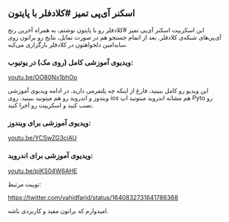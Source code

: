 ## اسکنر آی‌پی تمیز #کلادفلر با پایتون

این اسکریپت اسکنر آی‌پی تمیز #کلادفلر رو با پایتون نوشتم، به همراه آخرین رنج آی‌پی‌های شبکه‌ی کلادفلر.
بعد از اتمام جستجو هم در صورت تمایل، نتایج رو براتون روی سابدامین دلخواهتون در کلادفلر بارگزاری می‌کنه.


### ویدیوی آموزشی کامل (روی مک) در یوتیوب:
[youtu.be/OO80Nx1bhOo](youtu.be/OO80Nx1bhOo)

این ویدیو رو کامل ببینید، فارغ از اینکه چه پلتفرمی دارید. در ادامه ویدیوی آموزشی ویندوز و اندروید رو هم میتونید ببینید. روی ios هم مشابه اندروید میتونید اپ Pyto رو نصب کنید و اسکریپت رو اجرا کنید.

### ویدیوی آموزشی برای ویندوز:
[youtu.be/YCSwZG3cjAU](youtu.be/YCSwZG3cjAU)

### ویدیوی آموزشی برای اندروید:
[youtu.be/piKS04W6AHE](youtu.be/piKS04W6AHE)

توییت مرتبط:

https://twitter.com/vahidfarid/status/1640832731641786368

امیدوارم که براتون مفید و کاربردی باشه.

